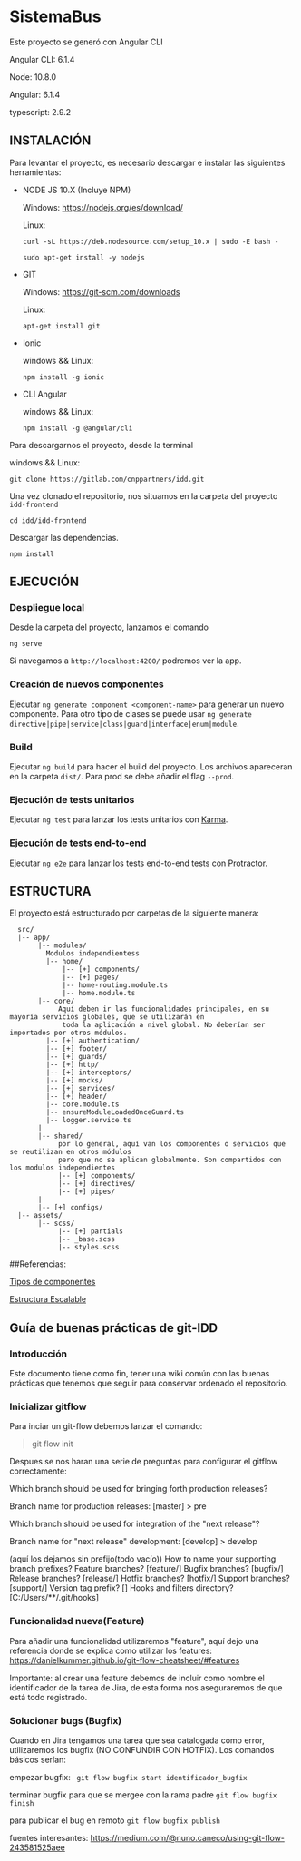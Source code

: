 # SistemaBus

Este proyecto se generó con Angular CLI

Angular CLI: 6.1.4

Node: 10.8.0

Angular: 6.1.4

typescript: 2.9.2

## INSTALACIÓN
Para levantar el proyecto, es necesario descargar e instalar las siguientes herramientas:

- NODE JS 10.X (Incluye NPM)

  Windows: https://nodejs.org/es/download/

  Linux:
  ```
  curl -sL https://deb.nodesource.com/setup_10.x | sudo -E bash -
  ```
  ```
  sudo apt-get install -y nodejs
  ```

- GIT

  Windows: https://git-scm.com/downloads

  Linux:
  ```
  apt-get install git
  ```
  
- Ionic

  windows && Linux:
  ```
  npm install -g ionic
  ```


- CLI Angular

  windows && Linux:
  ```
  npm install -g @angular/cli
  ```

Para descargarnos el proyecto, desde la terminal

  windows && Linux:
  ```
  git clone https://gitlab.com/cnppartners/idd.git
  ```
  Una vez clonado el repositorio, nos situamos en la carpeta del  proyecto `idd-frontend`
  ```
  cd idd/idd-frontend
  ```
  Descargar las dependencias.
  ```
  npm install
  ```

## EJECUCIÓN

### Despliegue local
  Desde la carpeta del proyecto, lanzamos el comando
  
   ```
   ng serve
   ```

  Si navegamos a `http://localhost:4200/` podremos ver la app.

### Creación de nuevos componentes
  Ejecutar `ng generate component <component-name>` para generar un nuevo componente. Para otro tipo de clases se puede usar `ng generate directive|pipe|service|class|guard|interface|enum|module`.

### Build
  Ejecutar `ng build` para hacer el build del proyecto. Los archivos apareceran en la carpeta `dist/`. Para prod se debe añadir el flag `--prod`.

### Ejecución de tests unitarios
  Ejecutar `ng test` para lanzar los tests unitarios con [Karma](https://karma-runner.github.io).

### Ejecución de tests end-to-end
  Ejecutar `ng e2e` para lanzar los tests end-to-end tests con [Protractor](http://www.protractortest.org/).

## ESTRUCTURA

El proyecto está estructurado por carpetas de la siguiente manera:

      src/
      |-- app/
           |-- modules/
             Modulos independientess
             |-- home/
                 |-- [+] components/
                 |-- [+] pages/
                 |-- home-routing.module.ts
                 |-- home.module.ts
           |-- core/
                Aquí deben ir las funcionalidades principales, en su mayoría servicios globales, que se utilizarán en
                 toda la aplicación a nivel global. No deberían ser importados por otros módulos.
             |-- [+] authentication/
             |-- [+] footer/
             |-- [+] guards/
             |-- [+] http/
             |-- [+] interceptors/
             |-- [+] mocks/
             |-- [+] services/
             |-- [+] header/
             |-- core.module.ts
             |-- ensureModuleLoadedOnceGuard.ts
             |-- logger.service.ts
           |
           |-- shared/
                por lo general, aquí van los componentes o servicios que se reutilizan en otros módulos
                pero que no se aplican globalmente. Son compartidos con los modulos independientes
                |-- [+] components/
                |-- [+] directives/
                |-- [+] pipes/
           |
           |-- [+] configs/
      |-- assets/
           |-- scss/
                |-- [+] partials
                |-- _base.scss
                |-- styles.scss
                


##Referencias:
 
[Tipos de componentes](https://blog.angular-university.io/angular-component-design-how-to-avoid-custom-event-bubbling-and-extraneous-properties-in-the-local-component-tree/)

[Estructura Escalable ](https://itnext.io/choosing-a-highly-scalable-folder-structure-in-angular-d987de65ec7)



## Guía de buenas prácticas de git-IDD


### Introducción

Este documento tiene como fin, tener una wiki común con las buenas prácticas que
tenemos que seguir para conservar ordenado el repositorio.

### Inicializar gitflow

Para inciar un git-flow debemos lanzar el comando:
> git flow init

Despues se nos haran una serie de preguntas para configurar el gitflow correctamente:

Which branch should be used for bringing forth production releases?

Branch name for production releases: [master] > pre

Which branch should be used for integration of the "next release"?

Branch name for "next release" development: [develop] > develop

(aquí los dejamos sin prefijo(todo vacío))
How to name your supporting branch prefixes?
Feature branches? [feature/]
Bugfix branches? [bugfix/]
Release branches? [release/]
Hotfix branches? [hotfix/]
Support branches? [support/]
Version tag prefix? []
Hooks and filters directory? [C:/Users/**/.git/hooks]

 ### Funcionalidad nueva(Feature)

 Para añadir una funcionalidad utilizaremos "feature", aquí dejo una referencia
 donde se explica como utilizar los features:
 https://danielkummer.github.io/git-flow-cheatsheet/#features

Importante: al crear una feature debemos de incluir como nombre el identificador
de la tarea de Jira, de esta forma nos aseguraremos de que está todo registrado.


 ### Solucionar bugs (Bugfix)

 Cuando en Jira tengamos una tarea que sea catalogada como error, utilizaremos los
 bugfix (NO CONFUNDIR CON HOTFIX). Los comandos básicos serían:

 empezar bugfix:
` git flow bugfix start identificador_bugfix`

 terminar bugfix para que se mergee con la rama padre
 `git flow bugfix finish`

 para publicar el bug en remoto
 `git flow bugfix publish`


fuentes interesantes:
https://medium.com/@nuno.caneco/using-git-flow-243581525aee


